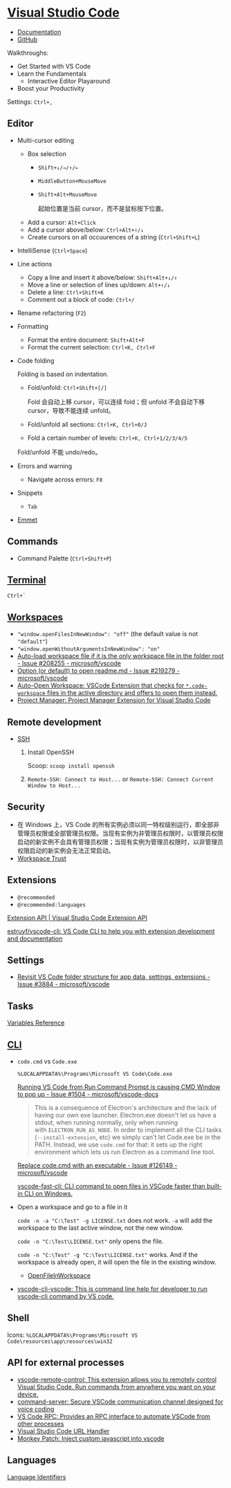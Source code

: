 # [Visual Studio Code](https://code.visualstudio.com/)
- [Documentation](https://code.visualstudio.com/docs)
- [GitHub](https://github.com/microsoft/vscode)

Walkthroughs:
- Get Started with VS Code
- Learn the Fundamentals
  - Interactive Editor Playaround
- Boost your Productivity

Settings: `Ctrl+,`

## Editor
- Multi-cursor editing
  - Box selection
    - `Shift+↓/→/↑/←`
    - `MiddleButton+MouseMove`
    - `Shift+Alt+MouseMove`

      起始位置是当前 cursor，而不是鼠标按下位置。
  - Add a cursor: `Alt+Click`
  - Add a cursor above/below: `Ctrl+Alt+↑/↓`
  - Create cursors on all occuurences of a string (`Ctrl+Shift+L`)
  
- IntelliSense (`Ctrl+Space`)
  
- Line actions
  - Copy a line and insert it above/below: `Shift+Alt+↓/↑`
  - Move a line or selection of lines up/down: `Alt+↑/↓`
  - Delete a line: `Ctrl+Shift+K`
  - Comment out a block of code: `Ctrl+/`
  
- Rename refactoring (`F2`)
  
- Formatting
  - Format the entire document: `Shift+Alt+F`
  - Format the current selection: `Ctrl+K, Ctrl+F`
  
- Code folding

  Folding is based on indentation.

  - Fold/unfold: `Ctrl+Shift+[/]`

    Fold 会自动上移 cursor，可以连续 fold；但 unfold 不会自动下移 cursor，导致不能连续 unfold。
  - Fold/unfold all sections: `Ctrl+K, Ctrl+0/J`
  - Fold a certain number of levels: `Ctrl+K, Ctrl+1/2/3/4/5`

  Fold/unfold 不能 undo/redo。

- Errors and warning
  - Navigate across errors: `F8`

- Snippets

  - `Tab`

- [Emmet](https://code.visualstudio.com/docs/editor/emmet)

## Commands
- Command Palette (`Ctrl+Shift+P`)

## [Terminal](https://code.visualstudio.com/docs/terminal/basics)
<code>Ctrl+`</code>

## [Workspaces](https://code.visualstudio.com/docs/editor/workspaces)
- `"window.openFilesInNewWindow": "off"` (the default value is not `"default"`)
- `"window.openWithoutArgumentsInNewWindow": "on"`
- [Auto-load workspace file if it is the only workspace file in the folder root - Issue #208255 - microsoft/vscode](https://github.com/microsoft/vscode/issues/208255)
- [Option (or default) to open readme.md - Issue #219279 - microsoft/vscode](https://github.com/microsoft/vscode/issues/219279)
- [Auto-Open Workspace: VSCode Extension that checks for `*.code-workspace` files in the active directory and offers to open them instead.](https://github.com/wottpal/vscode-auto-open-workspace)
- [Project Manager: Project Manager Extension for Visual Studio Code](https://github.com/alefragnani/vscode-project-manager)

## Remote development
- [SSH](https://code.visualstudio.com/docs/remote/ssh)  
  1. Install OpenSSH
     
     Scoop: `scoop install openssh`
  2. `Remote-SSH: Connect to Host...` or `Remote-SSH: Connect Current Window to Host...`

## Security
- 在 Windows 上，VS Code 的所有实例必须以同一特权级别运行，即全部非管理员权限或全部管理员权限。当现有实例为非管理员权限时，以管理员权限启动的新实例不会具有管理员权限；当现有实例为管理员权限时，以非管理员权限启动的新实例会无法正常启动。
- [Workspace Trust](https://code.visualstudio.com/docs/editor/workspace-trust)

## Extensions
- `@recommended`
- `@recommended:languages`

[Extension API | Visual Studio Code Extension API](https://code.visualstudio.com/api)

[estruyf/vscode-cli: VS Code CLI to help you with extension development and documentation](https://github.com/estruyf/vscode-cli)

## Settings
- [Revisit VS Code folder structure for app data, settings, extensions - Issue #3884 - microsoft/vscode](https://github.com/microsoft/vscode/issues/3884)

## Tasks
[Variables Reference](https://code.visualstudio.com/docs/editor/variables-reference)

## [CLI](https://code.visualstudio.com/docs/editor/command-line)
- `code.cmd` vs `Code.exe`

  `%LOCALAPPDATA%\Programs\Microsoft VS Code\Code.exe`

  [Running VS Code from Run Command Prompt is causing CMD Window to pop up - Issue #1504 - microsoft/vscode-docs](https://github.com/Microsoft/vscode-docs/issues/1504)
  > This is a consequence of Electron's architecture and the lack of having our own exe launcher. Electron.exe doesn't let us have a stdout, when running normally, only when running with `ELECTRON_RUN_AS_NODE`. In order to implement all the CLI tasks (`--install-extension`, etc) we simply can't let Code.exe be in the PATH. Instead, we use `code.cmd` for that: it sets up the right environment which lets us run Electron as a command line tool.

  [Replace code.cmd with an executable - Issue #126149 - microsoft/vscode](https://github.com/microsoft/vscode/issues/126149)

  [vscode-fast-cli: CLI command to open files in VSCode faster than built-in CLI on Windows.](https://github.com/cspotcode/vscode-fast-cli)

- Open a workspace and go to a file in it

  `code -n -a "C:\Test" -g LICENSE.txt` does not work. `-a` will add the workspace to the last active window, not the new window.

  `code -n "C:\Test\LICENSE.txt"` only opens the file.

  `code -n "C:\Test" -g "C:\Test\LICENSE.txt"` works. And if the workspace is already open, it will open the file in the existing window.

  - [OpenFileInWorkspace](https://github.com/Chaoses-Ib/IbDOpusScripts#:~:text=Non%2DDOpus%20scripts%3A-,OpenFileInWorkspace,-Given%20a%20file)

- [vscode-cli-vscode: This is command line help for developer to run vscode-cli command by VS code.](https://github.com/prashantkoshta/vscode-cli-vscode)

## Shell
Icons: `%LOCALAPPDATA%\Programs\Microsoft VS Code\resources\app\resources\win32`

## API for external processes
- [vscode-remote-control: This extension allows you to remotely control Visual Studio Code. Run commands from anywhere you want on your device.](https://github.com/estruyf/vscode-remote-control)
- [command-server: Secure VSCode communication channel designed for voice coding](https://github.com/pokey/command-server)
- [VS Code RPC: Provides an RPC interface to automate VSCode from other processes](https://github.com/hediet/vscode-rpc)
- [Visual Studio Code URL Handler](https://github.com/shengyou/vscode-handler)
- [Monkey Patch: Inject custom javascript into vscode](https://github.com/iocave/monkey-patch)

## Languages
[Language Identifiers](https://code.visualstudio.com/docs/languages/identifiers)
